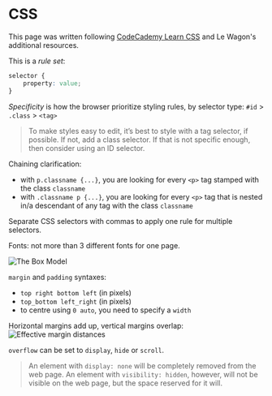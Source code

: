 # CSS

This page was written following [CodeCademy Learn CSS](https://www.codecademy.com/learn/learn-css/) and Le Wagon's additional resources.

This is a *rule set*:

``` css
selector {
	property: value;
}
```

*Specificity* is how the browser prioritize styling rules, by selector type: `#id` > `.class` > `<tag>`

> To make styles easy to edit, it’s best to style with a tag selector, if possible. If not, add a class selector. If that is not specific enough, then consider using an ID selector.

Chaining clarification:
* with `p.classname {...}`, you are looking for every `<p>` tag stamped with the class `classname`
* with `.classname p {...}`, you are looking for every `<p>` tag that is nested in/a descendant of any tag with the class `classname`

Separate CSS selectors with commas to apply one rule for multiple selectors.

Fonts: not more than 3 different fonts for one page.

![The Box Model](https://s3.amazonaws.com/codecademy-content/courses/freelance-1/unit-4/diagram-boxmodel.svg "The Box Model")

`margin` and `padding` syntaxes:
* `top right bottom left` (in pixels)
* `top_bottom left_right` (in pixels)
* to centre using `0 auto`, you need to specify a `width`

Horizontal margins add up, vertical margins overlap:
![Effective margin distances](https://s3.amazonaws.com/codecademy-content/courses/freelance-1/unit-4/diagram-verticalmargins.svg "Effective margin distances")

`overflow` can be set to `display`, `hide` or `scroll`.

> An element with `display: none` will be completely removed from the web page. An element with `visibility: hidden`, however, will not be visible on the web page, but the space reserved for it will.
